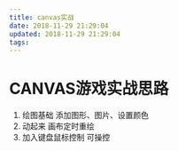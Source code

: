 ```yaml
---
title: canvas实战
date: 2018-11-29 21:29:04
updated: 2018-11-29 21:29:04
tags:
---
```


# CANVAS游戏实战思路

1.    绘图基础
    添加图形、图片、设置颜色
2.    动起来
    画布定时重绘
3.    加入键盘鼠标控制
    可操控